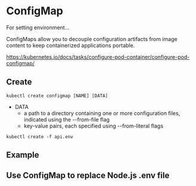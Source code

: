 # ConfigMap

For setting environment...

ConfigMaps allow you to decouple configuration artifacts from image content to keep containerized applications portable.

https://kubernetes.io/docs/tasks/configure-pod-container/configure-pod-configmap/

## Create

```
kubectl create configmap [NAME] [DATA]
```

- DATA
  - a path to a directory containing one or more configuration files, indicated using the --from-file flag
  - key-value pairs, each specified using --from-literal flags

```
kubectl create -f api.env
```

## Example

## Use ConfigMap to replace Node.js .env file
